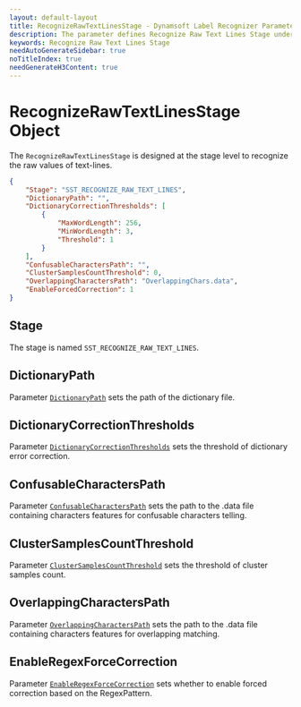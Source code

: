 ```yaml
---
layout: default-layout
title: RecognizeRawTextLinesStage - Dynamsoft Label Recognizer Parameters
description: The parameter defines Recognize Raw Text Lines Stage under the Text Line Recognition Section.
keywords: Recognize Raw Text Lines Stage
needAutoGenerateSidebar: true
noTitleIndex: true
needGenerateH3Content: true
---
```


# RecognizeRawTextLinesStage Object

The `RecognizeRawTextLinesStage` is designed at the stage level to recognize the raw values of text-lines.

```json
{
    "Stage": "SST_RECOGNIZE_RAW_TEXT_LINES",
    "DictionaryPath": "",
    "DictionaryCorrectionThresholds": [
        {
            "MaxWordLength": 256,
            "MinWordLength": 3,
            "Threshold": 1
        }
    ],
    "ConfusableCharactersPath": "",
    "ClusterSamplesCountThreshold": 0,
    "OverlappingCharactersPath": "OverlappingChars.data", 
    "EnableForcedCorrection": 1
}
```

## Stage

The stage is named `SST_RECOGNIZE_RAW_TEXT_LINES`.

## DictionaryPath

Parameter [`DictionaryPath`](dictionary-path.md) sets the path of the dictionary file.

## DictionaryCorrectionThresholds

Parameter [`DictionaryCorrectionThresholds`](dictionary-correction-thresholds.md) sets the threshold of dictionary error correction.

## ConfusableCharactersPath

Parameter [`ConfusableCharactersPath`](confusable-characters-path.md) sets the path to the .data file containing characters features for confusable characters telling.

## ClusterSamplesCountThreshold

Parameter [`ClusterSamplesCountThreshold`](cluster-samples-count-threshold.md) sets the threshold of cluster samples count.

## OverlappingCharactersPath

Parameter [`OverlappingCharactersPath`](overlapping-characters-path.md) sets the path to the .data file containing characters features for overlapping matching.

## EnableRegexForceCorrection

Parameter [`EnableRegexForceCorrection`](enable-regex-force-correction.md) sets whether to enable forced correction based on the RegexPattern.
